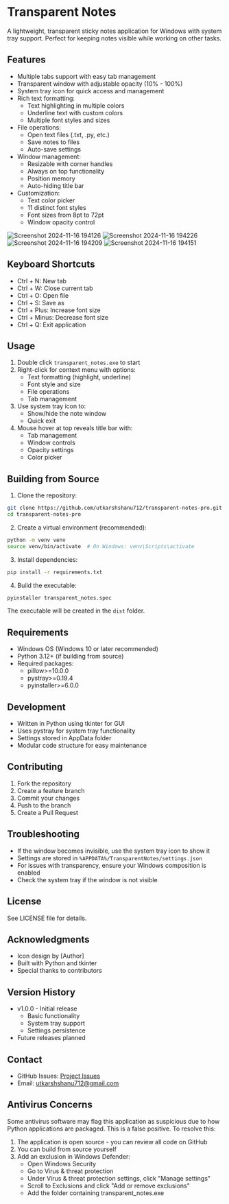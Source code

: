 # Transparent Notes

A lightweight, transparent sticky notes application for Windows with system tray support. Perfect for keeping notes visible while working on other tasks.

## Features
- Multiple tabs support with easy tab management
- Transparent window with adjustable opacity (10% - 100%)
- System tray icon for quick access and management
- Rich text formatting:
  - Text highlighting in multiple colors
  - Underline text with custom colors
  - Multiple font styles and sizes
- File operations:
  - Open text files (.txt, .py, etc.)
  - Save notes to files
  - Auto-save settings
- Window management:
  - Resizable with corner handles
  - Always on top functionality
  - Position memory
  - Auto-hiding title bar
- Customization:
  - Text color picker
  - 11 distinct font styles
  - Font sizes from 8pt to 72pt
  - Window opacity control

![Screenshot 2024-11-16 194126](https://github.com/user-attachments/assets/877df66a-4cd6-47b5-ba04-ea476fb0bdd6)
![Screenshot 2024-11-16 194226](https://github.com/user-attachments/assets/caadabe3-a68f-4869-b9dc-c1b9e449c33c)
![Screenshot 2024-11-16 194209](https://github.com/user-attachments/assets/b4d38024-0cdb-47a7-b52a-2bd690b3cb2e)
![Screenshot 2024-11-16 194151](https://github.com/user-attachments/assets/f6f7ec0e-5c9e-4819-96a4-cefd2a1d1d85)

## Keyboard Shortcuts
- Ctrl + N: New tab
- Ctrl + W: Close current tab
- Ctrl + O: Open file
- Ctrl + S: Save as
- Ctrl + Plus: Increase font size
- Ctrl + Minus: Decrease font size
- Ctrl + Q: Exit application

## Usage
1. Double click `transparent_notes.exe` to start
2. Right-click for context menu with options:
   - Text formatting (highlight, underline)
   - Font style and size
   - File operations
   - Tab management
3. Use system tray icon to:
   - Show/hide the note window
   - Quick exit
4. Mouse hover at top reveals title bar with:
   - Tab management
   - Window controls
   - Opacity settings
   - Color picker

## Building from Source

1. Clone the repository:
```bash
git clone https://github.com/utkarshshanu712/transparent-notes-pro.git
cd transparent-notes-pro
```

2. Create a virtual environment (recommended):
```bash
python -m venv venv
source venv/bin/activate  # On Windows: venv\Scripts\activate
```

3. Install dependencies:
```bash
pip install -r requirements.txt
```

4. Build the executable:
```bash
pyinstaller transparent_notes.spec
```

The executable will be created in the `dist` folder.

## Requirements
- Windows OS (Windows 10 or later recommended)
- Python 3.12+ (if building from source)
- Required packages:
  - pillow>=10.0.0
  - pystray>=0.19.4
  - pyinstaller>=6.0.0

## Development
- Written in Python using tkinter for GUI
- Uses pystray for system tray functionality
- Settings stored in AppData folder
- Modular code structure for easy maintenance

## Contributing
1. Fork the repository
2. Create a feature branch
3. Commit your changes
4. Push to the branch
5. Create a Pull Request

## Troubleshooting
- If the window becomes invisible, use the system tray icon to show it
- Settings are stored in `%APPDATA%/TransparentNotes/settings.json`
- For issues with transparency, ensure your Windows composition is enabled
- Check the system tray if the window is not visible

## License
See LICENSE file for details.

## Acknowledgments
- Icon design by [Author]
- Built with Python and tkinter
- Special thanks to contributors

## Version History
- v1.0.0 - Initial release
  - Basic functionality
  - System tray support
  - Settings persistence
- Future releases planned

## Contact
- GitHub Issues: [Project Issues](https://github.com/utkarshshanu712/transparent-notes-pro/issues)
- Email: utkarshshanu712@gmail.com

## Antivirus Concerns

Some antivirus software may flag this application as suspicious due to how Python applications are packaged. This is a false positive. To resolve this:

1. The application is open source - you can review all code on GitHub
2. You can build from source yourself
3. Add an exclusion in Windows Defender:
   - Open Windows Security
   - Go to Virus & threat protection
   - Under Virus & threat protection settings, click "Manage settings"
   - Scroll to Exclusions and click "Add or remove exclusions"
   - Add the folder containing transparent_notes.exe
